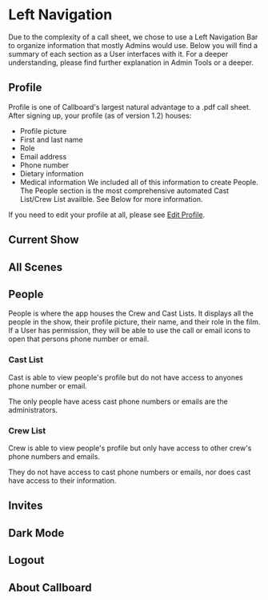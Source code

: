 # Left Navigation

Due to the complexity of a call sheet, we chose to use a Left Navigation Bar to organize information that mostly Admins would use. Below you will find a summary of each section as a User interfaces with it. For a deeper understanding, please find further explanation in Admin Tools or a deeper.
## Profile

Profile is one of Callboard's largest natural advantage to a .pdf call sheet. After signing up, your profile (as of version 1.2) houses:
* Profile picture
* First and last name
* Role
* Email address
* Phone number
* Dietary information
* Medical information
We included all of this information to create People. The People section is the most comprehensive automated Cast List/Crew List availble. See Below for more information.

If you need to edit your profile at all, please see [Edit Profile](profile.md).
## Current Show

## All Scenes

## People

People is where the app houses the Crew and Cast Lists. It displays all the people in the show, their profile picture, their name, and their role in the film. If a User has permission, they will be able to use the call or email icons to open that persons phone number or email.

### Cast List

Cast is able to view people's profile but do not have access to anyones phone number or email.

The only people have acess cast phone numbers or emails are the administrators.

### Crew List

Crew is able to view people's profile but only have access to other crew's phone numbers and emails.

They do not have access to cast phone numbers or emails, nor does cast have access to their information.

## Invites

## Dark Mode

## Logout

## About Callboard
